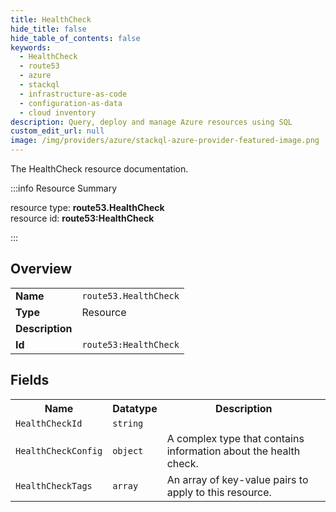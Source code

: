 ```yaml
---
title: HealthCheck
hide_title: false
hide_table_of_contents: false
keywords:
  - HealthCheck
  - route53
  - azure
  - stackql
  - infrastructure-as-code
  - configuration-as-data
  - cloud inventory
description: Query, deploy and manage Azure resources using SQL
custom_edit_url: null
image: /img/providers/azure/stackql-azure-provider-featured-image.png
---
```

The HealthCheck resource documentation.

:::info Resource Summary

<div class="row">
<div class="providerDocColumn">
<span>resource type:&nbsp;<b>route53.HealthCheck</b></span><br />
<span>resource id:&nbsp;<b>route53:HealthCheck</b></span><br />
</div>
</div>

:::

## Overview
<table><tbody>
<tr><td><b>Name</b></td><td><code>route53.HealthCheck</code></td></tr>
<tr><td><b>Type</b></td><td>Resource</td></tr>
<tr><td><b>Description</b></td><td></td></tr>
<tr><td><b>Id</b></td><td><code>route53:HealthCheck</code></td></tr>
</tbody></table>

## Fields
<table><tbody>
<tr><th>Name</th><th>Datatype</th><th>Description</th></tr>
<tr><td><code>HealthCheckId</code></td><td><code>string</code></td><td></td></tr><tr><td><code>HealthCheckConfig</code></td><td><code>object</code></td><td>A complex type that contains information about the health check.</td></tr><tr><td><code>HealthCheckTags</code></td><td><code>array</code></td><td>An array of key-value pairs to apply to this resource.</td></tr>
</tbody></table>